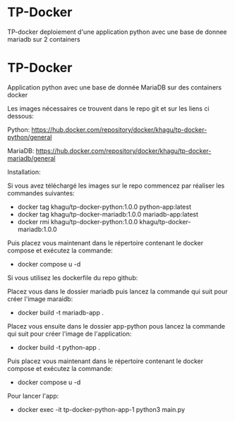 # TP-Docker
TP-docker deploiement d'une application python avec une base de donnee mariadb sur 2 containers

# TP-Docker
Application python avec une base de donnée MariaDB sur des containers docker

Les images nécessaires ce trouvent dans le repo git et sur les liens ci dessous:

Python: https://hub.docker.com/repository/docker/khagu/tp-docker-python/general

MariaDB: https://hub.docker.com/repository/docker/khagu/tp-docker-mariadb/general

Installation:

Si vous avez téléchargé les images sur le repo commencez par réaliser les commandes suivantes:
- docker tag khagu/tp-docker-python:1.0.0 python-app:latest
- docker tag khagu/tp-docker-mariadb:1.0.0 mariadb-app:latest
- docker rmi khagu/tp-docker-python:1.0.0 khagu/tp-docker-mariadb:1.0.0

Puis placez vous maintenant dans le répertoire contenant le docker compose et exécutez la commande:
- docker compose u -d


Si vous utilisez les dockerfile du repo github:

Placez vous dans le dossier mariadb puis lancez la commande qui suit pour créer l'image maraidb:
- docker build -t mariadb-app .

Placez vous ensuite dans le dossier app-python pous lancez la commande qui suit pour créer l'image de l'application:
- docker build -t python-app .

Puis placez vous maintenant dans le répertoire contenant le docker compose et exécutez la commande:
- docker compose u -d

Pour lancer l'app:
- docker exec -it tp-docker-python-app-1 python3 main.py
